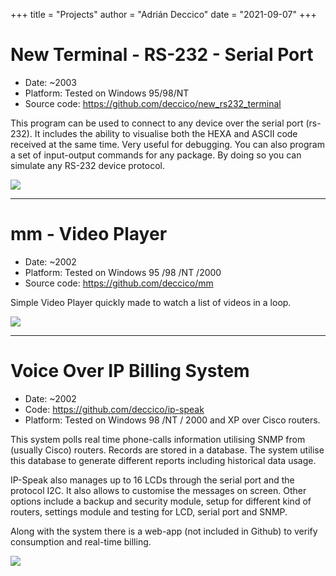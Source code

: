 +++
title = "Projects"
author = "Adrián Deccico"
date = "2021-09-07"
+++


# New Terminal - RS-232 - Serial Port

* Date: ~2003
* Platform: Tested on Windows 95/98/NT
* Source code: https://github.com/deccico/new_rs232_terminal

This program can be used to connect to any device over the serial port (rs-232). It includes the ability to visualise 
both the HEXA and ASCII code received at the same time. Very useful for debugging. You can also program a set of 
input-output commands for any package. By doing so you can simulate any RS-232 device protocol.

![](/images/projects/nterm.jpg)

---

# mm - Video Player

* Date: ~2002
* Platform: Tested on Windows 95 /98 /NT /2000 
* Source code: https://github.com/deccico/mm

Simple Video Player quickly made to watch a list of videos in a loop.


![](/images/projects/mm.jpg)
 
---

# Voice Over IP Billing System

* Date: ~2002  
* Code: https://github.com/deccico/ip-speak
* Platform: Tested on  Windows 98 /NT / 2000 and XP over Cisco routers.

This system polls real time phone-calls information utilising SNMP from  (usually Cisco) routers. Records are stored in 
a database. The system utilise this database to generate different reports including historical data usage.

IP-Speak also manages up to 16 LCDs through the serial port and the protocol I2C. It also allows to customise 
the messages on screen. Other options include a backup and security module, setup for different kind of routers,
settings module and testing for LCD, serial port and SNMP.

Along with the system there is a web-app (not included in Github) to verify consumption and real-time billing.



![](/images/projects/ip-speak.png)